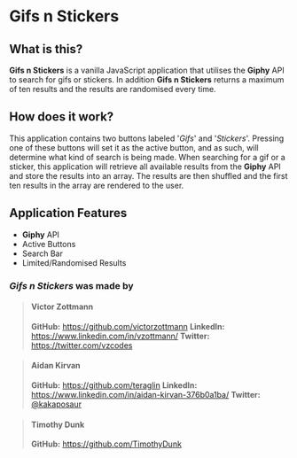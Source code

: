 # Gifs n Stickers

## What is this?
**Gifs n Stickers** is a vanilla JavaScript application that utilises the **Giphy** API to search for gifs or stickers.
In addition **Gifs n Stickers** returns a maximum of ten results and the results are randomised every time.

## How does it work?
This application contains two buttons labeled '*Gifs*' and '*Stickers*'. Pressing one of these buttons will set it as the active button, and as such, will determine what kind of search is being made.
When searching for a gif or a sticker, this application will retrieve all available results from the **Giphy** API and store the results into an array. The results are then shuffled and the first ten results in the array are rendered to the user.

## Application Features

- **Giphy** API
- Active Buttons
- Search Bar
- Limited/Randomised Results

### *Gifs n Stickers* was made by

> #### **Victor Zottmann**
> **GitHub:** https://github.com/victorzottmann
> **LinkedIn:** https://www.linkedin.com/in/vzottmann/
> **Twitter:** https://twitter.com/vzcodes

> #### **Aidan Kirvan**
> **GitHub:** https://github.com/teraglin
> **LinkedIn:** https://www.linkedin.com/in/aidan-kirvan-376b0a1ba/
> **Twitter:** [@kakaposaur](https://twitter.com/kakaposaur)

> #### **Timothy Dunk**
> **GitHub:** https://github.com/TimothyDunk
